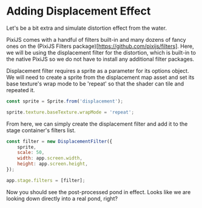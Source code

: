 # Adding Displacement Effect

Let's be a bit extra and simulate distortion effect from the water.

PixiJS comes with a handful of filters built-in and many dozens of fancy ones on the (PixiJS Filters package)[https://github.com/pixijs/filters]. Here, we will be using the displacement filter for the distortion, which is built-in to the native PixiJS so we do not have to install any additional filter packages.

Displacement filter requires a sprite as a parameter for its options object. We will need to create a sprite from the displacement map asset and set its base texture's wrap mode to be 'repeat' so that the shader can tile and repeated it.

```javascript
const sprite = Sprite.from('displacement');

sprite.texture.baseTexture.wrapMode = 'repeat';
```

From here, we can simply create the displacement filter and add it to the stage container's filters list.

```javascript
const filter = new DisplacementFilter({
    sprite,
    scale: 50,
    width: app.screen.width,
    height: app.screen.height,
});

app.stage.filters = [filter];
```

Now you should see the post-processed pond in effect. Looks like we are looking down directly into a real pond, right?